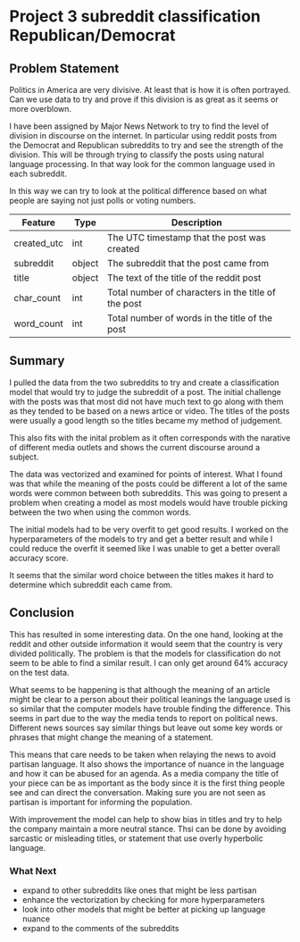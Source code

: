 # Project 3 subreddit classification Republican/Democrat

## Problem Statement

Politics in America are very divisive. At least that is how it is often portrayed.  Can we use data to try and prove if this division is as great as it seems or more overblown.

I have been assigned by Major News Network to try to find the level of division in discourse on the internet.  In particular using reddit posts from the Democrat and Republican subreddits to try and see the strength of the division. This will be through trying to classify the posts using natural language processing. In that way look for the common language used in each subreddit. 

In this way we can try to look at the political difference based on what people are saying not just polls or voting numbers.

|Feature|Type|Description|
|---|---|---|
|created_utc|int|The UTC timestamp that the post was created|
|subreddit|object|The subreddit that the post came from|
|title|object|The text of the title of the reddit post|
|char_count|int|Total number of characters in the title of the post|
|word_count|int|Total number of words in the title of the post|


## Summary
I pulled the data from the two subreddits to try and create a classification model that would try to judge the subreddit of a post.  The initial challenge with the posts was that most did not have much text to go along with them as they tended to be based on a news artice or video.  The titles of the posts were usually a good length so the titles became my method of judgement.

This also fits with the inital problem as it often corresponds with the narative of different media outlets and shows the current discourse around a subject.  

The data was vectorized and examined for points of interest.  What I found was that while the meaning of the posts could be different a lot of the same words were common between both subreddits.  This was going to present a problem when creating a model as most models would have trouble picking between the two when using the common words.

The initial models had to be very overfit to get good results.  I worked on the hyperparameters of the models to try and get a better result and while I could reduce the overfit it seemed like I was unable to get a better overall accuracy score.

It seems that the similar word choice between the titles makes it hard to determine which subreddit each came from.  

## Conclusion
This has resulted in some interesting data.  On the one hand, looking at the reddit and other outside information it would seem that the country is very divided politically.  The problem is that the models for classification do not seem to be able to find a similar result.  I can only get around 64% accuracy on the test data.

What seems to be happening is that although the meaning of an article might be clear to a person about their political leanings the language used is so similar that the computer models have trouble finding the difference. This seems in part due to the way the media tends to report on political news.  Different news sources say similar things but leave out some key words or phrases that might change the meaning of a statement.

This means that care needs to be taken when relaying the news to avoid partisan language.  It also shows the importance of nuance in the language and how it can be abused for an agenda.  As a media company the title of your piece can be as important as the body since it is the first thing people see and can direct the conversation.  Making sure you are not seen as partisan is important for informing the population.

With improvement the model can help to show bias in titles and try to help the company maintain a more neutral stance. Thsi can be done by avoiding sarcastic or misleading titles, or statement that use overly hyperbolic language.

### What Next
- expand to other subreddits like ones that might be less partisan
- enhance the vectorization by checking for more hyperparameters
- look into other models that might be better at picking up language nuance
- expand to the comments of the subreddits